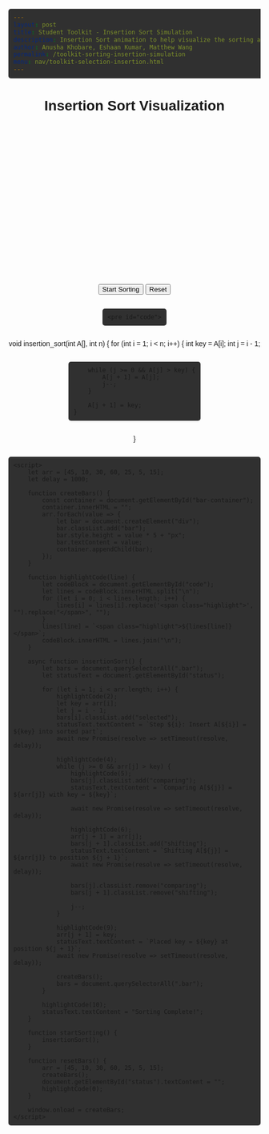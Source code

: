 ```yaml
---
layout: post 
title: Student Toolkit - Insertion Sort Simulation
description: Insertion Sort animation to help visualize the sorting algorithm; meant to pair with student_toolkit sorting part 1 team teach lesson
author: Anusha Khobare, Eshaan Kumar, Matthew Wang
permalink: /toolkit-sorting-insertion-simulation
menu: nav/toolkit-selection-insertion.html
---
```

<html lang="en">
<head>
    <meta charset="UTF-8">
    <meta name="viewport" content="width=device-width, initial-scale=1.0">
    <title>Insertion Sort Visualization</title>
    <style>
        body {
            text-align: center;
            font-family: Arial, sans-serif;
        }
        .container {
            display: flex;
            justify-content: center;
            align-items: flex-end;
            height: 300px;
            margin: 20px auto;
            gap: 5px;
        }
        .bar {
            width: 30px;
            background-color: steelblue;
            text-align: center;
            color: white;
            font-size: 14px;
            transition: 0.5s;
        }
        .selected {
            background-color: orange !important;
        }
        .comparing {
            background-color: yellow !important;
        }
        .shifting {
            background-color: red !important;
        }
        pre {
            text-align: left;
            display: inline-block;
            padding: 10px;
            border-radius: 5px;
            background-color: rgb(48, 48, 48)!important; /* Dark gray background */
            font-size: 14px;
        }
        .highlight {
            background-color: yellow !important;
            font-weight: bold;
        }
    </style>
</head>
<body>
    <h1>Insertion Sort Visualization</h1>
    <div class="container" id="bar-container"></div>
    <button onclick="startSorting()">Start Sorting</button>
    <button onclick="resetBars()">Reset</button>
    <p id="status"></p>

    <pre id="code">
void insertion_sort(int A[], int n) {
    for (int i = 1; i < n; i++) {
        int key = A[i];
        int j = i - 1;

        while (j >= 0 && A[j] > key) {
            A[j + 1] = A[j];
            j--;
        }

        A[j + 1] = key;
    }
}
    </pre>

    <script>
        let arr = [45, 10, 30, 60, 25, 5, 15];
        let delay = 1000;

        function createBars() {
            const container = document.getElementById("bar-container");
            container.innerHTML = "";
            arr.forEach(value => {
                let bar = document.createElement("div");
                bar.classList.add("bar");
                bar.style.height = value * 5 + "px";
                bar.textContent = value;
                container.appendChild(bar);
            });
        }

        function highlightCode(line) {
            let codeBlock = document.getElementById("code");
            let lines = codeBlock.innerHTML.split("\n");
            for (let i = 0; i < lines.length; i++) {
                lines[i] = lines[i].replace('<span class="highlight">', "").replace("</span>", "");  
            }
            lines[line] = `<span class="highlight">${lines[line]}</span>`;
            codeBlock.innerHTML = lines.join("\n");
        }

        async function insertionSort() {
            let bars = document.querySelectorAll(".bar");
            let statusText = document.getElementById("status");

            for (let i = 1; i < arr.length; i++) {
                highlightCode(2);
                let key = arr[i];
                let j = i - 1;
                bars[i].classList.add("selected");
                statusText.textContent = `Step ${i}: Insert A[${i}] = ${key} into sorted part`;
                await new Promise(resolve => setTimeout(resolve, delay));

                highlightCode(4);
                while (j >= 0 && arr[j] > key) {
                    highlightCode(5);
                    bars[j].classList.add("comparing");
                    statusText.textContent = `Comparing A[${j}] = ${arr[j]} with key = ${key}`;

                    await new Promise(resolve => setTimeout(resolve, delay));

                    highlightCode(6);
                    arr[j + 1] = arr[j];
                    bars[j + 1].classList.add("shifting");
                    statusText.textContent = `Shifting A[${j}] = ${arr[j]} to position ${j + 1}`;
                    await new Promise(resolve => setTimeout(resolve, delay));

                    bars[j].classList.remove("comparing");
                    bars[j + 1].classList.remove("shifting");

                    j--;
                }

                highlightCode(9);
                arr[j + 1] = key;
                statusText.textContent = `Placed key = ${key} at position ${j + 1}`;
                await new Promise(resolve => setTimeout(resolve, delay));

                createBars();
                bars = document.querySelectorAll(".bar");
            }

            highlightCode(10);
            statusText.textContent = "Sorting Complete!";
        }

        function startSorting() {
            insertionSort();
        }

        function resetBars() {
            arr = [45, 10, 30, 60, 25, 5, 15];
            createBars();
            document.getElementById("status").textContent = "";
            highlightCode(0);
        }

        window.onload = createBars;
    </script>
</body>
</html>
